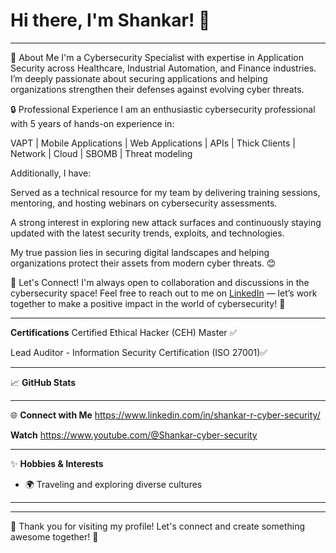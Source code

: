 # Hi there, I'm Shankar! 👋

---

🌟 About Me
I'm a Cybersecurity Specialist with expertise in Application Security across  Healthcare, Industrial Automation, and Finance industries.
I’m deeply passionate about securing applications and helping organizations strengthen their defenses against evolving cyber threats.

🔒 Professional Experience
I am an enthusiastic cybersecurity professional with 5 years of hands-on experience in:

VAPT | Mobile Applications | Web Applications | APIs | Thick Clients | Network | Cloud | SBOMB | Threat modeling

Additionally, I have:

Served as a technical resource for my team by delivering training sessions, mentoring, and hosting webinars on cybersecurity assessments.

A strong interest in exploring new attack surfaces and continuously staying updated with the latest security trends, exploits, and technologies.

My true passion lies in securing digital landscapes and helping organizations protect their assets from modern cyber threats. 😊

🤝 Let's Connect!
I'm always open to collaboration and discussions in the cybersecurity space!
Feel free to reach out to me on [LinkedIn](https://www.linkedin.com/in/shankar-r-cyber-security/) — let’s work together to make a positive impact in the world of cybersecurity! 🚀

---

**Certifications**
Certified Ethical Hacker (CEH) Master ✅

Lead Auditor - Information Security Certification (ISO 27001)✅


---

📈 **GitHub Stats**

[](https://github-readme-stats.vercel.app/api?username=Shankar01081991&show_icons=true&theme=radical)

---

🌐 **Connect with Me**
https://www.linkedin.com/in/shankar-r-cyber-security/

**Watch**
https://www.youtube.com/@Shankar-cyber-security

[
](https://img.shields.io/badge/Portfolio-Visit-important)

---

✨ **Hobbies & Interests**

- 🌍 Traveling and exploring diverse cultures

---

---

🙏 Thank you for visiting my profile! Let's connect and create something awesome together! 🚀
